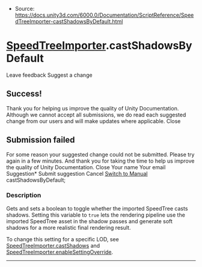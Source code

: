 * Source: https://docs.unity3d.com/6000.0/Documentation/ScriptReference/SpeedTreeImporter-castShadowsByDefault.html

#  [SpeedTreeImporter](https://docs.unity3d.com/6000.0/Documentation/ScriptReference/SpeedTreeImporter.html).castShadowsByDefault
Leave feedback
Suggest a change
## Success!
Thank you for helping us improve the quality of Unity Documentation. Although we cannot accept all submissions, we do read each suggested change from our users and will make updates where applicable.
Close
## Submission failed
For some reason your suggested change could not be submitted. Please <a>try again</a> in a few minutes. And thank you for taking the time to help us improve the quality of Unity Documentation.
Close
Your name Your email Suggestion* Submit suggestion
Cancel
[Switch to Manual](https://docs.unity3d.com/6000.0/Documentation/Manual/class-SpeedTreeImporter.html "Go to SpeedTreeImporter Component in the Manual")
castShadowsByDefault; 
### Description
Gets and sets a boolean to toggle whether the imported SpeedTree casts shadows.
Setting this variable to `true` lets the rendering pipeline use the imported SpeedTree asset in the shadow passes and generate soft shadows for a more realistic final rendering result.  
  
To change this setting for a specific LOD, see [SpeedTreeImporter.castShadows](https://docs.unity3d.com/6000.0/Documentation/ScriptReference/SpeedTreeImporter-castShadows.html) and [SpeedTreeImporter.enableSettingOverride](https://docs.unity3d.com/6000.0/Documentation/ScriptReference/SpeedTreeImporter-enableSettingOverride.html).
* * *
